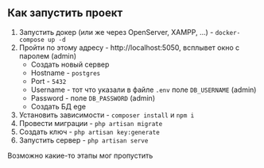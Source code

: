 ## Как запустить проект
1) Запустить докер (или же через OpenServer, XAMPP, ...) - `docker-compose up -d`
2) Пройти по этому адресу - http://localhost:5050, всплывет окно с паролем (admin)
    * Создать новый сервер
    * Hostname - `postgres`
    * Port - `5432`
    * Username - тот что указали в файле `.env` поле `DB_USERNAME` (admin)
    * Password - поле `DB_PASSWORD` (admin)
    * Создать БД ege
3) Установить зависимости - `composer install` и `npm i`
4) Провести миграции - `php artisan migrate`
5) Создать ключ - `php artisan key:generate`
6) Запустить сервер - `php artisan serve`

Возможно какие-то этапы мог пропустить
